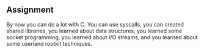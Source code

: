 ## Assignment
By now you can do a lot with C. You can use syscalls, you can created shared libraries, you learned about data structures, you learned some socket programming, you learned about I/O streams, and you learned about some userland rootkit techniques. 
